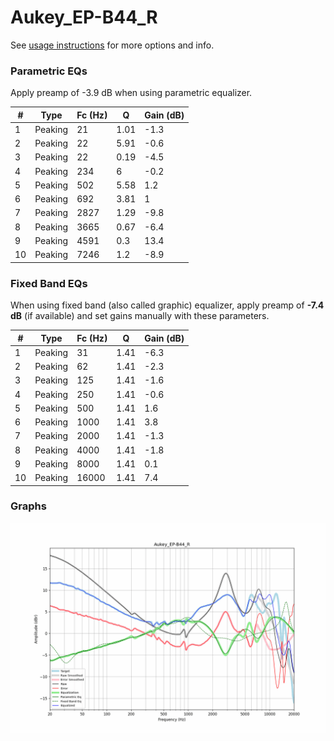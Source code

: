 # Aukey_EP-B44_R
See [usage instructions](https://github.com/jaakkopasanen/AutoEq#usage) for more options and info.

### Parametric EQs
Apply preamp of -3.9 dB when using parametric equalizer.

|   # | Type    |   Fc (Hz) |    Q |   Gain (dB) |
|-----|---------|-----------|------|-------------|
|   1 | Peaking |        21 | 1.01 |        -1.3 |
|   2 | Peaking |        22 | 5.91 |        -0.6 |
|   3 | Peaking |        22 | 0.19 |        -4.5 |
|   4 | Peaking |       234 | 6    |        -0.2 |
|   5 | Peaking |       502 | 5.58 |         1.2 |
|   6 | Peaking |       692 | 3.81 |         1   |
|   7 | Peaking |      2827 | 1.29 |        -9.8 |
|   8 | Peaking |      3665 | 0.67 |        -6.4 |
|   9 | Peaking |      4591 | 0.3  |        13.4 |
|  10 | Peaking |      7246 | 1.2  |        -8.9 |

### Fixed Band EQs
When using fixed band (also called graphic) equalizer, apply preamp of **-7.4 dB** (if available) and set gains manually with these parameters.

|   # | Type    |   Fc (Hz) |    Q |   Gain (dB) |
|-----|---------|-----------|------|-------------|
|   1 | Peaking |        31 | 1.41 |        -6.3 |
|   2 | Peaking |        62 | 1.41 |        -2.3 |
|   3 | Peaking |       125 | 1.41 |        -1.6 |
|   4 | Peaking |       250 | 1.41 |        -0.6 |
|   5 | Peaking |       500 | 1.41 |         1.6 |
|   6 | Peaking |      1000 | 1.41 |         3.8 |
|   7 | Peaking |      2000 | 1.41 |        -1.3 |
|   8 | Peaking |      4000 | 1.41 |        -1.8 |
|   9 | Peaking |      8000 | 1.41 |         0.1 |
|  10 | Peaking |     16000 | 1.41 |         7.4 |

### Graphs
![](./Aukey_EP-B44_R.png)
